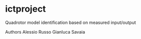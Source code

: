 # ictproject


Quadrotor model identification based on measured input/output

Authors
Alessio Russo
Gianluca Savaia